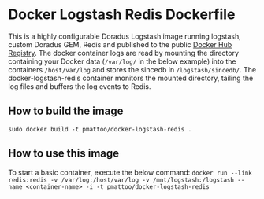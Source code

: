 # Docker Logstash Redis Dockerfile

This is a highly configurable Doradus Logstash image running logstash, custom Doradus GEM, Redis and published to the public <a href="https://registry.hub.docker.com/">Docker Hub Registry</a>.  The docker container logs are read by mounting the directory containing your Docker data (`/var/log/` in the below example) into the containers `/host/var/log` and stores the sincedb in `/logstash/sincedb/`. The docker-logstash-redis container monitors the mounted directory, tailing the log files and buffers the log events to Redis.

## How to build the image

`sudo docker build -t pmattoo/docker-logstash-redis .`

## How to use this image

To start a basic container, execute the below command:
`docker run --link redis:redis -v /var/log:/host/var/log -v /mnt/logstash:/logstash --name <container-name> -i -t pmattoo/docker-logstash-redis`